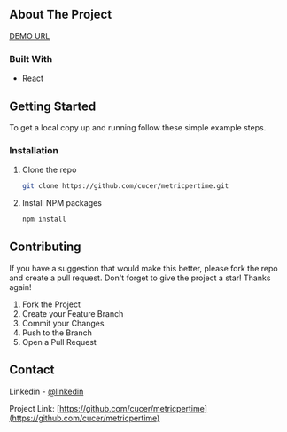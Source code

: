 <!-- ABOUT THE PROJECT -->

## About The Project

<p align="left"><a href="https://cucer.github.io/metricpertime/" target="_blank">DEMO URL</a></p>

### Built With

- [React](https://reactjs.org)

<!-- GETTING STARTED -->

## Getting Started

To get a local copy up and running follow these simple example steps.

### Installation

1. Clone the repo
   ```sh
   git clone https://github.com/cucer/metricpertime.git
   ```
2. Install NPM packages
   ```sh
   npm install
   ```

<!-- CONTRIBUTING -->

## Contributing

If you have a suggestion that would make this better, please fork the repo and create a pull request.
Don't forget to give the project a star! Thanks again!

1. Fork the Project
2. Create your Feature Branch
3. Commit your Changes
4. Push to the Branch
5. Open a Pull Request

<!-- CONTACT -->

## Contact

Linkedin - [@linkedin](https://www.linkedin.com/in/cagatayucer/)

Project Link: [https://github.com/cucer/metricpertime](https://github.com/cucer/metricpertime)
